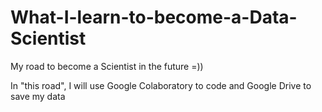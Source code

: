 # What-I-learn-to-become-a-Data-Scientist
My road to become a  Scientist in the future =))

In "this road", I will use Google Colaboratory to code and Google Drive to save my data
